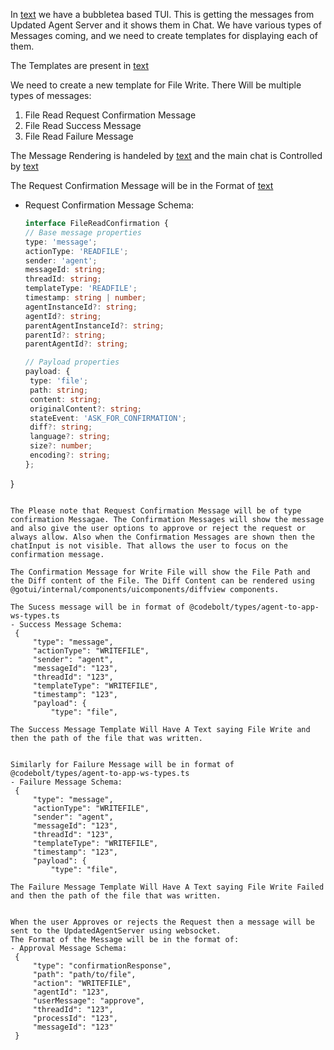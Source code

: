 In [text](../tui/gotui) we have a bubbletea based TUI. This is getting the messages from Updated Agent Server and it shows them in Chat. We have various types of Messages coming, and we need to create templates for displaying each of them.

The Templates are present in  [text](../tui/gotui/internal/components/chattemplates)

We need to create a new template for File Write. There Will be multiple types of messages:
1. File Read Request Confirmation Message
2. File Read Success Message
3. File Read Failure Message

The Message Rendering is handeled by [text](../tui/gotui/internal/components/chattemplates/manager.go) and the main chat is Controlled by [text](../tui/gotui/internal/components/chat/chat.go)

The Request Confirmation Message will be in the Format of [text](../common/types/src/wstypes/app-to-ui-ws/fileMessageSchemas.ts)
- Request Confirmation Message Schema:
   ```ts
   interface FileReadConfirmation {
  // Base message properties
  type: 'message';
  actionType: 'READFILE';
  sender: 'agent';
  messageId: string;
  threadId: string;
  templateType: 'READFILE';
  timestamp: string | number;
  agentInstanceId?: string;
  agentId?: string;
  parentAgentInstanceId?: string;
  parentId?: string;
  parentAgentId?: string;
  
  // Payload properties
  payload: {
    type: 'file';
    path: string;
    content: string;
    originalContent?: string;
    stateEvent: 'ASK_FOR_CONFIRMATION';
    diff?: string;
    language?: string;
    size?: number;
    encoding?: string;
  };
}
   ```

The Please note that Request Confirmation Message will be of type confirmation Messagae. The Confirmation Messages will show the message and also give the user options to approve or reject the request or always allow. Also when the Confirmation Messages are shown then the chatInput is not visible. That allows the user to focus on the confirmation message. 

The Confirmation Message for Write File will show the File Path and the Diff content of the File. The Diff Content can be rendered using @gotui/internal/components/uicomponents/diffview components.

The Sucess message will be in format of @codebolt/types/agent-to-app-ws-types.ts
- Success Message Schema:
    {
        "type": "message",
        "actionType": "WRITEFILE",
        "sender": "agent",
        "messageId": "123",
        "threadId": "123",
        "templateType": "WRITEFILE",
        "timestamp": "123",
        "payload": {
            "type": "file",

The Success Message Template Will Have A Text saying File Write and then the path of the file that was written.


Similarly for Failure Message will be in format of @codebolt/types/agent-to-app-ws-types.ts
- Failure Message Schema:
    {
        "type": "message",
        "actionType": "WRITEFILE",
        "sender": "agent",
        "messageId": "123",
        "threadId": "123",
        "templateType": "WRITEFILE",
        "timestamp": "123",
        "payload": {
            "type": "file",

The Failure Message Template Will Have A Text saying File Write Failed and then the path of the file that was written.


When the user Approves or rejects the Request then a message will be sent to the UpdatedAgentServer using websocket.
The Format of the Message will be in the format of:
- Approval Message Schema:
    {
        "type": "confirmationResponse",
        "path": "path/to/file",
        "action": "WRITEFILE",
        "agentId": "123",
        "userMessage": "approve",
        "threadId": "123",
        "processId": "123",
        "messageId": "123"
    }